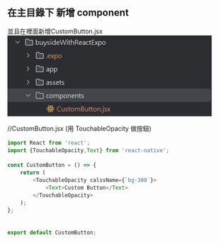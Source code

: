 ## 在主目錄下 新增 component

並且在裡面新增CustomButton.jsx
![img_7.png](img_7.png)

//CustomButton.jsx  (用 TouchableOpacity 做按鈕)

```javascript
import React from 'react';
import {TouchableOpacity,Text} from 'react-native';

const CustomButton = () => {
    return (
        <TouchableOpacity calssName={`bg-300`}>
            <Text>Custom Button</Text>
        </TouchableOpacity>
    );
};


export default CustomButton;

```
